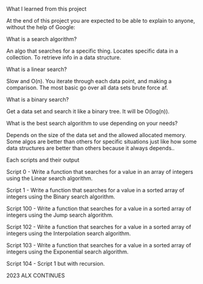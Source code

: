 What I learned from this project

At the end of this project you are expected to be able to explain to anyone, without the help of Google:

What is a search algorithm?

An algo that searches for a specific thing. Locates specific data in a collection. To retrieve info in a data structure.


What is a linear search?

Slow and O(n). You iterate through each data point, and making a comparison. The most basic go over all data sets brute force af.


What is a binary search?

Get a data set and search it like a binary tree. It will be O(log(n)).


What is the best search algorithm to use depending on your needs?

Depends on the size of the data set and the allowed allocated memory. Some algos are better than others for specific situations just like how some data structures are better than others because it always depends..



Each scripts and their output

Script 0 - Write a function that searches for a value in an array of integers using the Linear search algorithm.

Script 1 - Write a function that searches for a value in a sorted array of integers using the Binary search algorithm.

Script 100 - Write a function that searches for a value in a sorted array of integers using the Jump search algorithm.

Script 102 - Write a function that searches for a value in a sorted array of integers using the Interpolation search algorithm.

Script 103 - Write a function that searches for a value in a sorted array of integers using the Exponential search algorithm.

Script 104 - Script 1 but with recursion.


2023 ALX CONTINUES
